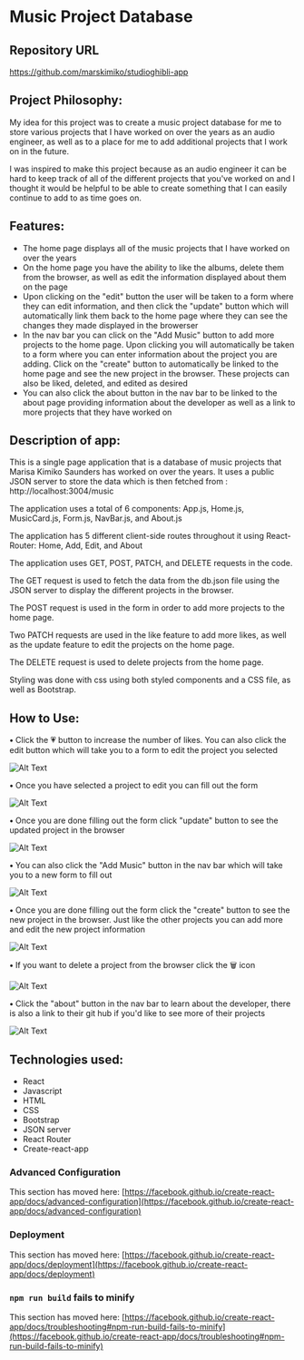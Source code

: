 # Music Project Database

## Repository URL

https://github.com/marskimiko/studioghibli-app

## Project Philosophy:

My idea for this project was to create a music project database for me to store various projects that I have worked on over the years as an audio engineer, as well as to a place for me to add additional projects that I work on in the future. 

I was inspired to make this project because as an audio engineer it can be hard to keep track of all of the different projects that you've worked on and I thought it would be helpful to be able to create something that I can easily continue to add to as time goes on. 


## Features: 

- The home page displays all of the music projects that I have worked on over the years 
- On the home page you have the ability to like the albums, delete them from the browser, as well as edit the information displayed about them on the page
- Upon clicking on the "edit" button the user will be taken to a form where they can edit information, and then click the "update" button which will automatically link them back to the home page where they can see the changes they made displayed in the browerser
- In the nav bar you can click on the "Add Music" button to add more projects to the home page. Upon clicking you will automatically be taken to a form where you can enter information about the project you are adding. Click on the "create" button to automatically be linked to the home page and see the new project in the browser. These projects can also be liked, deleted, and edited as desired
- You can also click the about button in the nav bar to be linked to the about page providing information about the developer as well as a link to more projects that they have worked on

## Description of app: 

This is a single page application that is a database of music projects that Marisa Kimiko Saunders has worked on over the years. It uses a public JSON server to store the data which is then fetched from : http://localhost:3004/music

The application uses a total of 6 components: App.js, Home.js, MusicCard.js, Form.js, NavBar.js, and About.js

The application has 5 different client-side routes throughout it using React-Router: Home, Add, Edit, and About

The application uses GET, POST, PATCH, and DELETE requests in the code.

The GET request is used to fetch the data from the db.json file using the JSON server to display the different projects in the browser. 

The POST request is used in the form in order to add more projects to the home page.

Two PATCH requests are used in the like feature to add more likes, as well as the update feature to edit the projects on the home page.

The DELETE request is used to delete projects from the home page. 

Styling was done with css using both styled components and a CSS file, as well as Bootstrap.


## How to Use:

**•** Click the 💗 button to increase the number of likes. You can also click the edit button which will take you to a form to edit the project you selected

![Alt Text](gifs/gif1.gif)

**•** Once you have selected a project to edit you can fill out the form

![Alt Text](gifs/gif2.gif)

**•** Once you are done filling out the form click "update" button to see the updated project in the browser

![Alt Text](gifs/gif3.gif)

**•** You can also click the "Add Music" button in the nav bar which will take you to a new form to fill out

![Alt Text](gifs/gif4.gif)

**•** Once you are done filling out the form click the "create" button to see the new project in the browser. Just like the other projects you can add more and edit the new project information

![Alt Text](gifs/gif5.gif)

**•** If you want to delete a project from the browser click the 🗑 icon

![Alt Text](gifs/gif6.gif)

**•** Click the "about" button in the nav bar to learn about the developer, there is also a link to their git hub if you'd like to see more of their projects

![Alt Text](gifs/gif7.gif)

## Technologies used:

- React
- Javascript
- HTML
- CSS
- Bootstrap
- JSON server
- React Router
- Create-react-app


### Advanced Configuration

This section has moved here: [https://facebook.github.io/create-react-app/docs/advanced-configuration](https://facebook.github.io/create-react-app/docs/advanced-configuration)

### Deployment

This section has moved here: [https://facebook.github.io/create-react-app/docs/deployment](https://facebook.github.io/create-react-app/docs/deployment)

### `npm run build` fails to minify

This section has moved here: [https://facebook.github.io/create-react-app/docs/troubleshooting#npm-run-build-fails-to-minify](https://facebook.github.io/create-react-app/docs/troubleshooting#npm-run-build-fails-to-minify)
